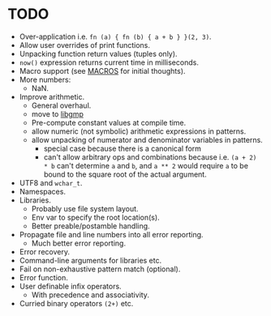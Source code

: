 # TODO

* Over-application i.e. `fn (a) { fn (b) { a + b } }(2, 3)`.
* Allow user overrides of print functions.
* Unpacking function return values (tuples only).
* `now()` expression returns current time in milliseconds.
* Macro support (see [MACROS](./MACROS.md) for initial thoughts).
* More numbers:
   * NaN.
* Improve arithmetic.
   * General overhaul.
   * move to [libgmp](https://gmplib.org/)
   * Pre-compute constant values at compile time.
   * allow numeric (not symbolic) arithmetic expressions in patterns.
   * allow unpacking of numerator and denominator variables in patterns.
      * special case because there is a canonical form
      * can't allow arbitrary ops and combinations because i.e. `(a + 2) * b` can't determine `a` and `b`, and `a ** 2` would require `a` to be bound to the square root of the actual argument.
* UTF8 and `wchar_t`.
* Namespaces.
* Libraries.
   * Probably use file system layout.
   * Env var to specify the root location(s).
   * Better preable/postamble handling.
* Propagate file and line numbers into all error reporting.
   * Much better error reporting.
* Error recovery.
* Command-line arguments for libraries etc.
* Fail on non-exhaustive pattern match (optional).
* Error function.
* User definable infix operators.
   * With precedence and associativity.
* Curried binary operators `(2+)` etc.
